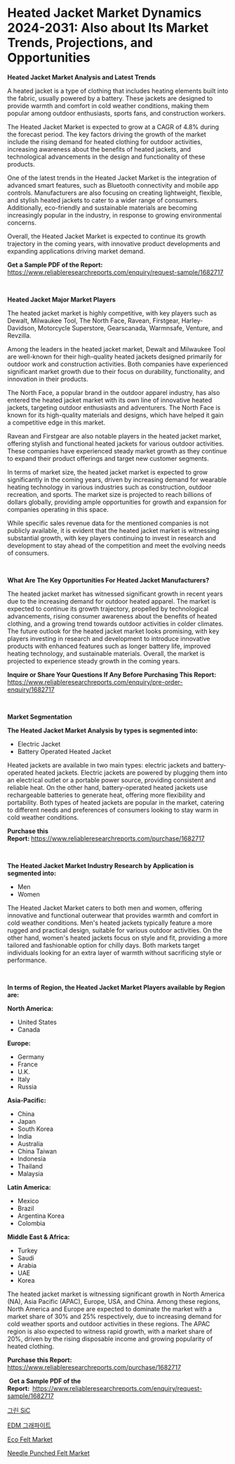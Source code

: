<p><h1>Heated Jacket Market Dynamics 2024-2031: Also about Its Market Trends, Projections, and Opportunities</h1></p><p><strong>Heated Jacket Market Analysis and Latest Trends</strong></p>
<p><p>A heated jacket is a type of clothing that includes heating elements built into the fabric, usually powered by a battery. These jackets are designed to provide warmth and comfort in cold weather conditions, making them popular among outdoor enthusiasts, sports fans, and construction workers.</p><p>The Heated Jacket Market is expected to grow at a CAGR of 4.8% during the forecast period. The key factors driving the growth of the market include the rising demand for heated clothing for outdoor activities, increasing awareness about the benefits of heated jackets, and technological advancements in the design and functionality of these products.</p><p>One of the latest trends in the Heated Jacket Market is the integration of advanced smart features, such as Bluetooth connectivity and mobile app controls. Manufacturers are also focusing on creating lightweight, flexible, and stylish heated jackets to cater to a wider range of consumers. Additionally, eco-friendly and sustainable materials are becoming increasingly popular in the industry, in response to growing environmental concerns.</p><p>Overall, the Heated Jacket Market is expected to continue its growth trajectory in the coming years, with innovative product developments and expanding applications driving market demand.</p></p>
<p><strong>Get a Sample PDF of the Report:&nbsp;</strong> <a href="https://www.reliableresearchreports.com/enquiry/request-sample/1682717">https://www.reliableresearchreports.com/enquiry/request-sample/1682717</a></p>
<p>&nbsp;</p>
<p><strong>Heated Jacket Major Market Players</strong></p>
<p><p>The heated jacket market is highly competitive, with key players such as Dewalt, Milwaukee Tool, The North Face, Ravean, Firstgear, Harley-Davidson, Motorcycle Superstore, Gearscanada, Warmnsafe, Venture, and Revzilla. </p><p>Among the leaders in the heated jacket market, Dewalt and Milwaukee Tool are well-known for their high-quality heated jackets designed primarily for outdoor work and construction activities. Both companies have experienced significant market growth due to their focus on durability, functionality, and innovation in their products. </p><p>The North Face, a popular brand in the outdoor apparel industry, has also entered the heated jacket market with its own line of innovative heated jackets, targeting outdoor enthusiasts and adventurers. The North Face is known for its high-quality materials and designs, which have helped it gain a competitive edge in this market.</p><p>Ravean and Firstgear are also notable players in the heated jacket market, offering stylish and functional heated jackets for various outdoor activities. These companies have experienced steady market growth as they continue to expand their product offerings and target new customer segments.</p><p>In terms of market size, the heated jacket market is expected to grow significantly in the coming years, driven by increasing demand for wearable heating technology in various industries such as construction, outdoor recreation, and sports. The market size is projected to reach billions of dollars globally, providing ample opportunities for growth and expansion for companies operating in this space.</p><p>While specific sales revenue data for the mentioned companies is not publicly available, it is evident that the heated jacket market is witnessing substantial growth, with key players continuing to invest in research and development to stay ahead of the competition and meet the evolving needs of consumers.</p></p>
<p>&nbsp;</p>
<p><strong>What Are The Key Opportunities For Heated Jacket Manufacturers?</strong></p>
<p><p>The heated jacket market has witnessed significant growth in recent years due to the increasing demand for outdoor heated apparel. The market is expected to continue its growth trajectory, propelled by technological advancements, rising consumer awareness about the benefits of heated clothing, and a growing trend towards outdoor activities in colder climates. The future outlook for the heated jacket market looks promising, with key players investing in research and development to introduce innovative products with enhanced features such as longer battery life, improved heating technology, and sustainable materials. Overall, the market is projected to experience steady growth in the coming years.</p></p>
<p><strong>Inquire or Share Your Questions If Any Before Purchasing This Report:</strong> <a href="https://www.reliableresearchreports.com/enquiry/pre-order-enquiry/1682717">https://www.reliableresearchreports.com/enquiry/pre-order-enquiry/1682717</a></p>
<p>&nbsp;</p>
<p><strong>Market Segmentation</strong></p>
<p><strong>The Heated Jacket Market Analysis by types is segmented into:</strong></p>
<p><ul><li>Electric Jacket</li><li>Battery Operated Heated Jacket</li></ul></p>
<p><p>Heated jackets are available in two main types: electric jackets and battery-operated heated jackets. Electric jackets are powered by plugging them into an electrical outlet or a portable power source, providing consistent and reliable heat. On the other hand, battery-operated heated jackets use rechargeable batteries to generate heat, offering more flexibility and portability. Both types of heated jackets are popular in the market, catering to different needs and preferences of consumers looking to stay warm in cold weather conditions.</p></p>
<p><strong>Purchase this Report:&nbsp;</strong><a href="https://www.reliableresearchreports.com/purchase/1682717">https://www.reliableresearchreports.com/purchase/1682717</a></p>
<p>&nbsp;</p>
<p><strong>The Heated Jacket Market Industry Research by Application is segmented into:</strong></p>
<p><ul><li>Men</li><li>Women</li></ul></p>
<p><p>The Heated Jacket Market caters to both men and women, offering innovative and functional outerwear that provides warmth and comfort in cold weather conditions. Men's heated jackets typically feature a more rugged and practical design, suitable for various outdoor activities. On the other hand, women's heated jackets focus on style and fit, providing a more tailored and fashionable option for chilly days. Both markets target individuals looking for an extra layer of warmth without sacrificing style or performance.</p></p>
<p>&nbsp;</p>
<p><strong>In terms of Region, the Heated Jacket Market Players available by Region are:</strong></p>
<p>
    <p> <strong> North America: </strong>
        <ul>
            <li>United States</li>
            <li>Canada</li>
        </ul>
        </p> 
    <p> <strong> Europe: </strong>
        <ul>
            <li>Germany</li>
            <li>France</li>
            <li>U.K.</li>
            <li>Italy</li>
            <li>Russia</li>
        </ul>
        </p> 
    <p> <strong> Asia-Pacific: </strong>
        <ul>
            <li>China</li>
            <li>Japan</li>
            <li>South Korea</li>
            <li>India</li>
            <li>Australia</li>
            <li>China Taiwan</li>
            <li>Indonesia</li>
            <li>Thailand</li>
            <li>Malaysia</li>
        </ul>
        </p> 
    <p> <strong> Latin America: </strong>
        <ul>
            <li>Mexico</li>
            <li>Brazil</li>
            <li>Argentina Korea</li>
            <li>Colombia</li>
        </ul>
        </p> 
    <p> <strong> Middle East & Africa: </strong>
        <ul>
            <li>Turkey</li>
            <li>Saudi</li>
            <li>Arabia</li>
            <li>UAE</li>
            <li>Korea</li>
        </ul>
    </p>
    </p>
<p><p>The heated jacket market is witnessing significant growth in North America (NA), Asia Pacific (APAC), Europe, USA, and China. Among these regions, North America and Europe are expected to dominate the market with a market share of 30% and 25% respectively, due to increasing demand for cold weather sports and outdoor activities in these regions. The APAC region is also expected to witness rapid growth, with a market share of 20%, driven by the rising disposable income and growing popularity of heated clothing.</p></p>
<p><strong>Purchase this Report: </strong><a href="https://www.reliableresearchreports.com/purchase/1682717">https://www.reliableresearchreports.com/purchase/1682717</a></p>
<p>&nbsp;<strong>Get a Sample PDF of the Report:&nbsp;&nbsp;</strong><a href="https://www.reliableresearchreports.com/enquiry/request-sample/1682717">https://www.reliableresearchreports.com/enquiry/request-sample/1682717</a></p>
<p><strong></strong></p>
<p><p><a href="https://github.com/vsr06p4p49/Market-Research-Report-List-1/blob/main/21072833636.md">그린 SiC</a></p><p><a href="https://github.com/oajzkywllm460/Market-Research-Report-List-1/blob/main/53642183637.md">EDM 그래파이트</a></p><p><a href="https://github.com/Krish2023na/Market-Research-Report-List-3/blob/main/eco-felt-market.md">Eco Felt Market</a></p><p><a href="https://github.com/RickHolmes3/Market-Research-Report-List-4/blob/main/needle-punched-felt-market.md">Needle Punched Felt Market</a></p></p>